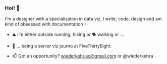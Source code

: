 ### Hoi! 👋
I'm a designer with a specialization in data viz. I write, code, design and am kind of obsessed with documentation ✨

- ⛰️ I’m either outside running, hiking or 🐕 walking or ...
- 🦊 ... being a senior viz journo at FiveThirtyEight.

- 📫 Got an opportunity? wiederkehr.ac@gmail.com or @wiederkehra
